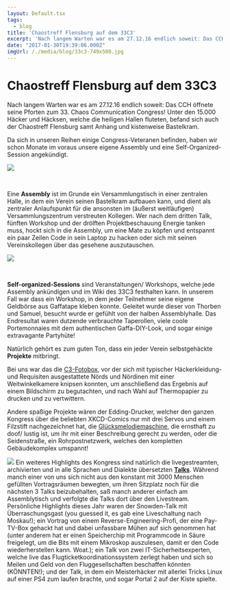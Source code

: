 ```yaml
---
layout: Default.tsx
tags:
  - blog
title: 'Chaostreff Flensburg auf dem 33C3'
excerpt: 'Nach langem Warten war es am 27.12.16 endlich soweit: Das CCH öffnete seine Pforten zum 33. Chaos Communication Congress! Unter den 15.000 Häcker und Häcksen, welche die heiligen Hallen fluteten, […]'
date: "2017-01-30T19:39:06.000Z"
imgUrl: /./media/blog/33c3-749x500.jpg
---
```


# Chaostreff Flensburg auf dem 33C3

<p>Nach langem Warten war es am 27.12.16 endlich soweit: Das CCH öffnete seine Pforten zum 33. Chaos Communication Congress! Unter den 15.000 Häcker und Häcksen, welche die heiligen Hallen fluteten, befand sich auch der Chaostreff Flensburg samt Anhang und kistenweise Bastelkram.</p>
<p>Da sich in unseren Reihen einige Congress-Veteranen befinden, haben wir schon Monate im voraus unsere eigene Assembly und eine Self-Organized-Session angekündigt.</p>
<p><img decoding="async" loading="lazy" src="/./media/blog/uploads/32011038371_0e66a8d3a5_o-750x500-300x200.jpg" /></p>
<p>&nbsp;</p>
<p>Eine <b>Assembly</b> ist im Grunde ein Versammlungstisch in einer zentralen Halle, in dem ein Verein seinen Bastelkram aufbauen kann, und dient als zentraler Anlaufspunkt für die ansonsten im (äußerst weitläufigen) Versammlungszentrum verstreuten Kollegen. Wer nach dem dritten Talk, fünften Workshop und der drölften Projektbeschauung Energie tanken muss, hockt sich in die Assembly, um eine Mate zu köpfen und entspannt ein paar Zeilen Code in sein Laptop zu hacken oder sich mit seinen Vereinskollegen über das gesehene auszutauschen.</p>
<p><img decoding="async" loading="lazy" src="/./media/blog/uploads/32011038371_0e66a8d3a5_o-750x500-300x200.jpg" /></p>
<p>&nbsp;</p>
<p><b>Self-organized-Sessions</b> sind Veranstaltungen/ Workshops, welche jede Assembly ankündigen und im Wiki des 33C3 festhalten kann. In unserem Fall war dass ein Workshop, in dem jeder Teilnehmer seine eigene Geldbörse aus Gaffatape kleben konnte. Geleitet wurde dieser von Thorben und Samuel, besucht wurde er gefühlt von der halben Assemblyhalle. Das Endresultat waren dutzende verbrauchte Taperollen, viele coole Portemonnaies mit dem authentischen Gaffa-DIY-Look, und sogar einige extravagante Partyhüte!</p>
<p>Natürlich gehört es zum guten Ton, dass ein jeder Verein selbstgehäckte <b>Projekte</b> mitbringt.</p>
<p>Bei uns war das die <a href="https://twitter.com/c3fotobox">C3-Fotobox</a>, vor der sich mit typischer Häckerkleidung- und Requisiten ausgestattete Nörds und Nördinen mit einer Weitwinkelkamere knipsen konnten, um anschließend das Ergebnis auf einem Bildschirm zu begutachten, und nach Wahl auf Thermopapier zu drucken und zu vertwittern.</p>
<p>Andere spaßige Projekte wären der Edding-Drucker, welcher den ganzen Kongress über die beliebten XKCD-Comics nur mit drei Servos und einem Filzstift nachgezeichnet hat, die <a href="https://goo.gl/photos/aVdSjZ6NQorNE7zr7">Glücksmelodiemaschine</a>, die ernsthaft zu doof/ lustig ist, um ihr mit einer Beschreibung gerecht zu werden, oder die Seidenstraße, ein Rohrpostnetzwerk, welches den kompletten Gebäudekomplex umspannt!</p>
<p><img decoding="async" loading="lazy" src="/./media/blog/uploads/31902979366_d7599d1b1f_o-768x576-300x225.jpg" />
Ein weiteres Highlights des Kongress sind natürlich die livegestreamten, archivierten und in alle Sprachen und Dialekte übersetzten <a href="https://streaming.media.ccc.de/33c3/relive"><b>Talks</b></a>. Während manch einer von uns sich nicht aus den konstant mit 3000 Menschen gefüllten Vortragsräumen bewegten, um ihren Sitzplatz noch für die nächsten 3 Talks beizubehalten, saß manch anderer einfach am Assemblytisch und verfolgte die Talks dort über den Livestream. Persönliche Highlights dieses Jahr waren der Snowden-Talk mit Überraschungsgast (you guessed it, es gab eine Liveschaltung nach Moskau!); ein Vortrag von einem Reverse-Engineering-Profi, der eine Pay-TV-Box gehackt hat und dabei unfassbare Mühen auf sich genommen hat (unter anderem hat er einen Speicherchip mit Programmcode in Säure freigelegt, um die Bits mit einem Mikroskop auszulesen, damit er den Code wiederherstellen kann. Woat.); ein Talk von zwei IT-Sicherheitsexperten, welche live das Flugticketkoordinationssystem zerlegt haben und sich so Meilen und Geld von den Fluggesellschaften beschaffen könnten (KÖNNTEN!); und der Talk, in dem ein Meisterhäcker mit allerlei Tricks Linux auf einer PS4 zum laufen brachte, und sogar Portal 2 auf der Kiste spielte.</p>
